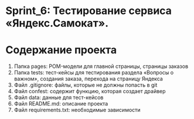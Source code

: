 # Sprint_6: Тестирование  сервиса «Яндекс.Самокат».

# Содержание проекта
1. Папка pages: POM-модели для главной страницы, страницы заказов
2. Папка tests: тест-кейсы для тестирования раздела  «Вопросы о важном», создания заказа, перехода на страницу Яндекса
3. Файл .gitignore: файлы, которые не должны попасть в git
4. Файл confest: содержит функцию, которая создает драйвер
5. Файл data: данные для тест-кейсов
6. Файл README.md: описание проекта
7. Файл requirements.txt: необходимые зависимости
